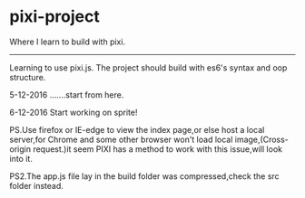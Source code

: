 # pixi-project
Where I learn to build with pixi.

<hr>

Learning to use pixi.js.
The project should build with es6's syntax and oop structure.

5-12-2016   .......start from here.

6-12-2016   Start working on sprite!

PS.Use firefox or IE-edge to view the index page,or else host a local server,for Chrome and some other browser won't load local image,(Cross-origin request.)it seem PIXI has a method to work with this issue,will look into it.

PS2.The app.js file lay in the build folder was compressed,check the src folder instead.
